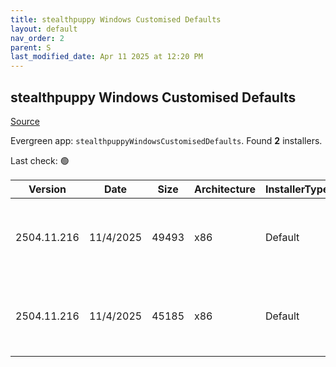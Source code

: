 ```yaml
---
title: stealthpuppy Windows Customised Defaults
layout: default
nav_order: 2
parent: S
last_modified_date: Apr 11 2025 at 12:20 PM
---
```


## stealthpuppy Windows Customised Defaults

[Source](https://stealthpuppy.com/image-customise/)

Evergreen app: `stealthpuppyWindowsCustomisedDefaults`. Found **2** installers.

Last check: 🟢

| Version     | Date      | Size  | Architecture | InstallerType | Type      | URI                                                                                                                                                                                                                  |
| ----------- | --------- | ----- | ------------ | ------------- | --------- | -------------------------------------------------------------------------------------------------------------------------------------------------------------------------------------------------------------------- |
| 2504.11.216 | 11/4/2025 | 49493 | x86          | Default       | intunewin | [https://github.com/aaronparker/image-customise/releases/download/v2504.11.216/Install-Defaults.intunewin](https://github.com/aaronparker/image-customise/releases/download/v2504.11.216/Install-Defaults.intunewin) |
| 2504.11.216 | 11/4/2025 | 45185 | x86          | Default       | zip       | [https://github.com/aaronparker/image-customise/releases/download/v2504.11.216/image-customise.zip](https://github.com/aaronparker/image-customise/releases/download/v2504.11.216/image-customise.zip)               |

